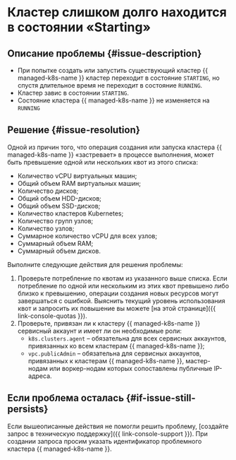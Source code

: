 # Кластер слишком долго находится в состоянии «Starting»


## Описание проблемы {#issue-description}

* При попытке создать или запустить существующий кластер {{ managed-k8s-name }} кластер переходит в состояние `STARTING`, но спустя длительное время не переходит в состояние `RUNNING`.
* Кластер завис в состоянии `STARTING`.
* Состояние кластера {{ managed-k8s-name }} не изменяется на `RUNNING`


## Решение {#issue-resolution}

Одной из причин того, что операция создания или запуска кластера {{ managed-k8s-name }} «застревает» в процессе выполнения, может быть превышение одной или нескольких квот из этого списка:

* Количество vCPU виртуальных машин;
* Общий объем RAM виртуальных машин;
* Количество дисков;
* Общий объем HDD-дисков;
* Общий объем SSD-дисков;
* Количество кластеров Kubernetes;
* Количество групп узлов;
* Количество узлов;
* Суммарное количество vCPU для всех узлов;
* Суммарный объем RAM;
* Суммарный объем дисков.

Выполните следующие действия для решения проблемы:

1. Проверьте потребление по квотам из указанного выше списка. Если потребление по одной или нескольким из этих квот превышено либо близко к превышению, операции создания новых ресурсов могут завершаться с ошибкой. Выяснить текущий уровень использования квот и запросить их повышение вы можете [на этой странице]({{ link-console-quotas }}).
2. Проверьте, привязан ли к кластеру {{ managed-k8s-name }} сервисный аккаунт и имеет ли он необходимые роли:
   * `k8s.clusters.agent` – обязательна для всех сервисных аккаунтов, привязанных ко всем кластерам {{ managed-k8s-name }};
   * `vpc.publicAdmin` – обязательна для сервисных аккаунтов, привязанных к кластерам {{ managed-k8s-name }}, мастер-нодам или воркер-нодам которых сопоставлены публичные IP-адреса.

## Если проблема осталась {#if-issue-still-persists}

Если вышеописанные действия не помогли решить проблему, [создайте запрос в техническую поддержку]({{ link-console-support }}).
При создании запроса просим указать идентификатор проблемного кластера {{ managed-k8s-name }}.
